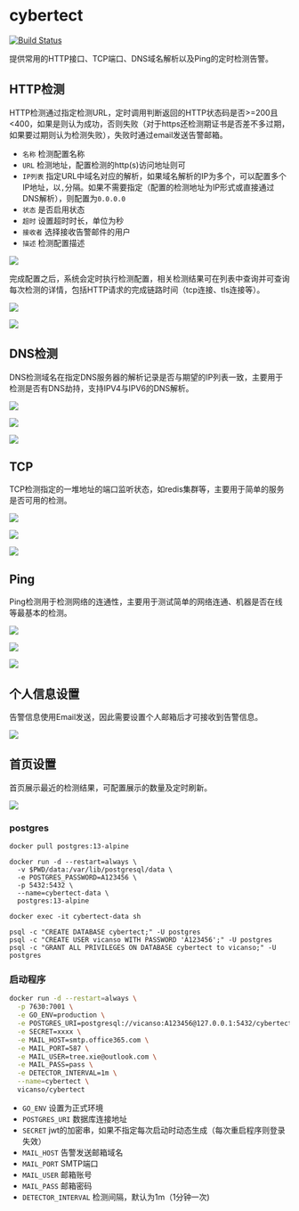 # cybertect

[![Build Status](https://github.com/vicanso/cyber-tect/workflows/Test/badge.svg)](https://github.com/vicanso/cyber-tect/actions)

提供常用的HTTP接口、TCP端口、DNS域名解析以及Ping的定时检测告警。

## HTTP检测

HTTP检测通过指定检测URL，定时调用判断返回的HTTP状态码是否>=200且<400，如果是则认为成功，否则失败（对于https还检测期证书是否差不多过期，如果要过期则认为检测失败），失败时通过email发送告警邮箱。

- `名称` 检测配置名称
- `URL` 检测地址，配置检测的http(s)访问地址则可
- `IP列表` 指定URL中域名对应的解析，如果域名解析的IP为多个，可以配置多个IP地址，以`,`分隔。如果不需要指定（配置的检测地址为IP形式或直接通过DNS解析），则配置为`0.0.0.0`
- `状态` 是否启用状态
- `超时` 设置超时时长，单位为秒
- `接收者` 选择接收告警邮件的用户
- `描述` 检测配置描述

![](./images/http-setting.jpg)

完成配置之后，系统会定时执行检测配置，相关检测结果可在列表中查询并可查询每次检测的详情，包括HTTP请求的完成链路时间（tcp连接、tls连接等）。

![](./images/http-detect-result.jpg)

![](./images/http-detect-result-detail.jpg)

## DNS检测

DNS检测域名在指定DNS服务器的解析记录是否与期望的IP列表一致，主要用于检测是否有DNS劫持，支持IPV4与IPV6的DNS解析。

![](./images/dns-setting.jpg)

![](./images/dns-detect-result.jpg)

![](./images/dns-detect-result-detail.jpg)

## TCP

TCP检测指定的一堆地址的端口监听状态，如redis集群等，主要用于简单的服务是否可用的检测。

![](./images/tcp-setting.jpg)

![](./images/tcp-detect-result.jpg)

![](./images/tcp-detect-result-detail.jpg)

## Ping

Ping检测用于检测网络的连通性，主要用于测试简单的网络连通、机器是否在线等最基本的检测。

![](./images/ping-setting.jpg)

![](./images/ping-detect-result.jpg)

![](./images/ping-detect-result-detail.jpg)

## 个人信息设置

告警信息使用Email发送，因此需要设置个人邮箱后才可接收到告警信息。

![](./images/profile.jpg)

## 首页设置

首页展示最近的检测结果，可配置展示的数量及定时刷新。

![](./images/main-setting.jpg)

### postgres

```
docker pull postgres:13-alpine

docker run -d --restart=always \
  -v $PWD/data:/var/lib/postgresql/data \
  -e POSTGRES_PASSWORD=A123456 \
  -p 5432:5432 \
  --name=cybertect-data \
  postgres:13-alpine

docker exec -it cybertect-data sh

psql -c "CREATE DATABASE cybertect;" -U postgres
psql -c "CREATE USER vicanso WITH PASSWORD 'A123456';" -U postgres
psql -c "GRANT ALL PRIVILEGES ON DATABASE cybertect to vicanso;" -U postgres
```

### 启动程序

```bash
docker run -d --restart=always \
  -p 7630:7001 \
  -e GO_ENV=production \
  -e POSTGRES_URI=postgresql://vicanso:A123456@127.0.0.1:5432/cybertect \
  -e SECRET=xxxx \
  -e MAIL_HOST=smtp.office365.com \
  -e MAIL_PORT=587 \
  -e MAIL_USER=tree.xie@outlook.com \
  -e MAIL_PASS=pass \
  -e DETECTOR_INTERVAL=1m \
  --name=cybertect \
  vicanso/cybertect
```

- `GO_ENV` 设置为正式环境
- `POSTGRES_URI` 数据库连接地址
- `SECRET` jwt的加密串，如果不指定每次启动时动态生成（每次重启程序则登录失效）
- `MAIL_HOST` 告警发送邮箱域名
- `MAIL_PORT` SMTP端口
- `MAIL_USER` 邮箱账号
- `MAIL_PASS` 邮箱密码
- `DETECTOR_INTERVAL` 检测间隔，默认为1m（1分钟一次)

